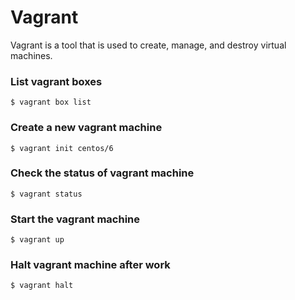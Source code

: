 # Vagrant

Vagrant is a tool that is used to create, manage, and destroy virtual machines.

### List vagrant boxes

```
$ vagrant box list
```

### Create a new vagrant machine

```
$ vagrant init centos/6
```

### Check the status of vagrant machine

```
$ vagrant status
```

### Start the vagrant machine

```
$ vagrant up
```

### Halt vagrant machine after work

```
$ vagrant halt
```

